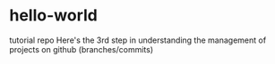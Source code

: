 # hello-world
tutorial repo
Here's the 3rd step in understanding the management of projects on github (branches/commits)
